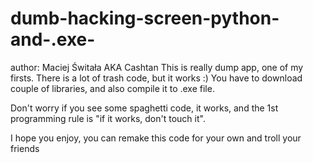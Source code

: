 # dumb-hacking-screen-python-and-.exe-
author: Maciej Świtała AKA Cashtan
This is really dump app, one of my firsts. There is a lot of trash code, but it works :)
You have to download couple of libraries, and also compile it to .exe file.

Don't worry if you see some spaghetti code, it works, and the 1st programming rule is "if it works, don't touch it".

I hope you enjoy, you can remake this code for your own and troll your friends
